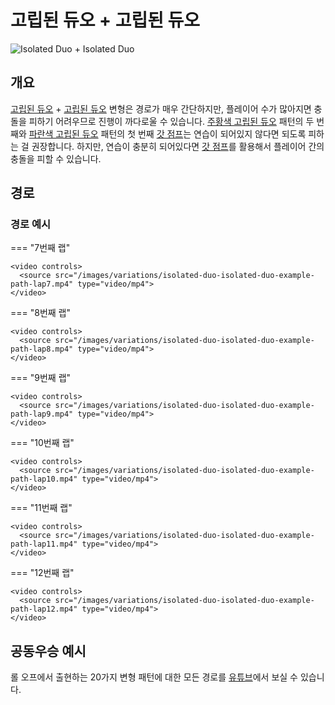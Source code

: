 # 고립된 듀오 + 고립된 듀오

![Isolated Duo + Isolated Duo](../images/variations/isolated-duo-isolated-duo.jpg)

## 개요

[고립된 듀오](../rolls/isolated-duo.md#주황색-패턴) + [고립된 듀오](../rolls/isolated-duo.md#파란색-패턴) 변형은 경로가 매우 간단하지만, 플레이어 수가 많아지면 충돌을 피하기 어려우므로 진행이 까다로울 수 있습니다. [주황색 고립된 듀오](../rolls/isolated-duo.md#주황색-패턴) 패턴의 두 번째와 [파란색 고립된 듀오](../rolls/isolated-duo.md#파란색-패턴) 패턴의 첫 번째 [갓 점프](../advanced/isolated-duo-god-jumps.md)는 연습이 되어있지 않다면 되도록 피하는 걸 권장합니다. 하지만, 연습이 충분히 되어있다면 [갓 점프](../advanced/isolated-duo-god-jumps.md)를 활용해서 플레이어 간의 충돌을 피할 수 있습니다.

## 경로

### 경로 예시

=== "7번째 랩"

    <video controls>
      <source src="/images/variations/isolated-duo-isolated-duo-example-path-lap7.mp4" type="video/mp4">
    </video>

=== "8번째 랩"

    <video controls>
      <source src="/images/variations/isolated-duo-isolated-duo-example-path-lap8.mp4" type="video/mp4">
    </video>

=== "9번째 랩"

    <video controls>
      <source src="/images/variations/isolated-duo-isolated-duo-example-path-lap9.mp4" type="video/mp4">
    </video>

=== "10번째 랩"

    <video controls>
      <source src="/images/variations/isolated-duo-isolated-duo-example-path-lap10.mp4" type="video/mp4">
    </video>

=== "11번째 랩"

    <video controls>
      <source src="/images/variations/isolated-duo-isolated-duo-example-path-lap11.mp4" type="video/mp4">
    </video>

=== "12번째 랩"

    <video controls>
      <source src="/images/variations/isolated-duo-isolated-duo-example-path-lap12.mp4" type="video/mp4">
    </video>

## 공동우승 예시

롤 오프에서 출현하는 20가지 변형 패턴에 대한 모든 경로를 [유튜브](https://www.youtube.com/playlist?list=PLG_QNSp9ZgJLWYSNl4vY26VJCZeOQHO1F)에서 보실 수 있습니다.
